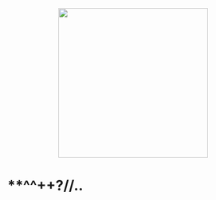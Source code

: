 <div id="header" align="center">
  <img src="https://media.giphy.com/media/v1.Y2lkPTc5MGI3NjExbDk4aGw1czFuMGJoOWgyeG5hMzh4ZXBydTdjaHAyeWYxNGMwNHZ3ZCZlcD12MV9naWZzX3NlYXJjaCZjdD1n/sNUWF7fAUP2q4/giphy.gif" width="300"/>
</div>
<h1>**^^++?//..</h1>
